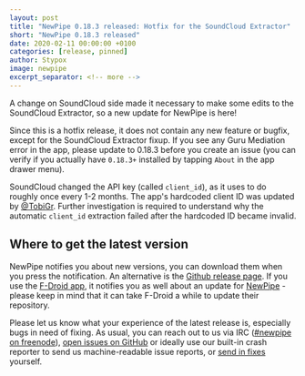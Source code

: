 ```yaml
---
layout: post
title: "NewPipe 0.18.3 released: Hotfix for the SoundCloud Extractor"
short: "NewPipe 0.18.3 released"
date: 2020-02-11 00:00:00 +0100
categories: [release, pinned]
author: Stypox
image: newpipe
excerpt_separator: <!-- more -->
---
```


A change on SoundCloud side made it necessary to make some edits to the SoundCloud Extractor, so a new update for NewPipe is here!

<!-- more -->

Since this is a hotfix release, it does not contain any new feature or bugfix, except for the SoundCloud Extractor fixup. If you see any Guru Mediation error in the app, please update to 0.18.3 before you create an issue (you can verify if you actually have `0.18.3+` installed by tapping `About` in the app drawer menu).

<!-- more -->

SoundCloud changed the API key (called `client_id`), as it uses to do roughly once every 1-2 months. The app's hardcoded client ID was updated by [@TobiGr](https://github.com/TobiGr). Further investigation is required to understand why the automatic `client_id` extraction failed after the hardcoded ID became invalid.


## Where to get the latest version

NewPipe notifies you about new versions, you can download them when you press the notification. An alternative is the [Github release page](https://github.com/TeamNewPipe/NewPipe/releases). If you use the [F-Droid app](https://f-droid.org/), it notifies you as well about an update for [NewPipe](https://f-droid.org/packages/org.schabi.newpipe/) - please keep in mind that it can take F-Droid a while to update their repository.

Please let us know what your experience of the latest release is, especially bugs in need of fixing. As usual, you can reach out to us via IRC ([#newpipe on freenode](https://webchat.freenode.net/?channels=newpipe)), [open issues on GitHub](https://github.com/TeamNewPipe/NewPipe/issues/new) or ideally use our built-in crash reporter to send us machine-readable issue reports, or [send in fixes](https://github.com/TeamNewPipe/NewPipe/blob/dev/.github/CONTRIBUTING.md#bug-fixing) yourself.
